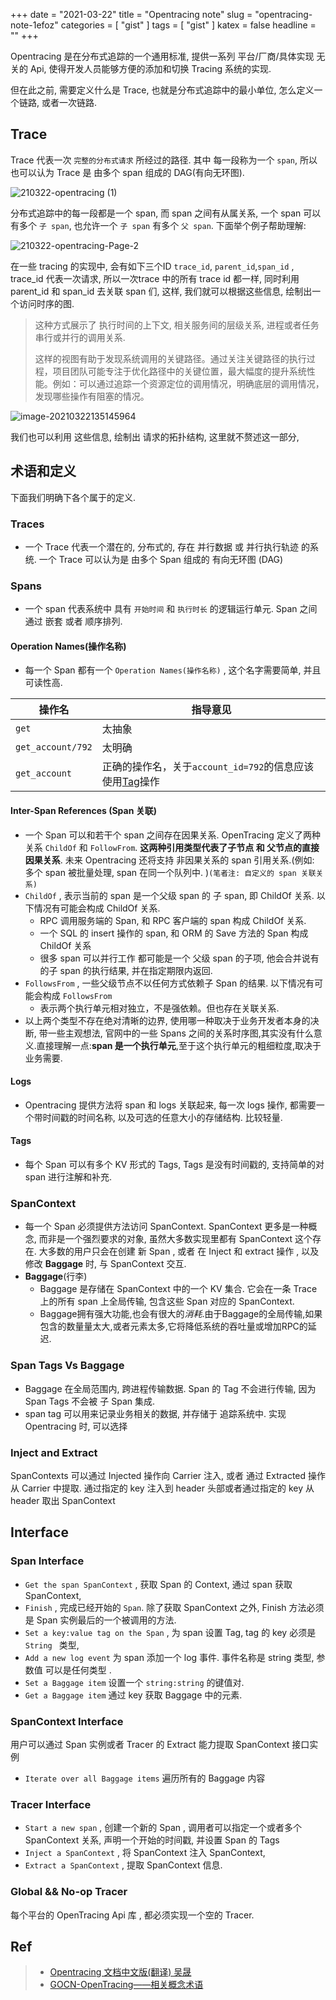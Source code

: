 +++
date = "2021-03-22"
title = "Opentracing note"
slug = "opentracing-note-1efoz"
categories = [ "gist" ]
tags = [ "gist" ]
katex = false
headline = ""
+++

Opentracing 是在分布式追踪的一个通用标准, 提供一系列 平台/厂商/具体实现 无关的 Api, 使得开发人员能够方便的添加和切换 Tracing 系统的实现.

但在此之前, 需要定义什么是 Trace, 也就是分布式追踪中的最小单位, 怎么定义一个链路, 或者一次链路.

## Trace

Trace 代表一次 `完整的分布式请求` 所经过的路径. 其中 每一段称为一个 `span`,  所以也可以认为 Trace 是 由多个 span 组成的 DAG(有向无环图). 

![210322-opentracing (1)](https://raw.githubusercontent.com/Kuri-su/KBlog/master/assets/gists/opentracing-1.png)

分布式追踪中的每一段都是一个 span, 而 span 之间有从属关系, 一个 span 可以有多个 `子 span`, 也允许一个 `子 span` 有多个 `父 span`. 下面举个例子帮助理解: 

![210322-opentracing-Page-2](https://raw.githubusercontent.com/Kuri-su/KBlog/master/assets/gists/opentracing-2.png)

在一些 tracing 的实现中, 会有如下三个ID `trace_id`, `parent_id`,`span_id` , trace_id 代表一次请求, 所以一次trace 中的所有 trace id 都一样, 同时利用 parent_id 和 span_id 去关联 span 们, 这样, 我们就可以根据这些信息, 绘制出一个访问时序的图. 

> 这种方式展示了 执行时间的上下文, 相关服务间的层级关系, 进程或者任务串行或并行的调用关系. 
>
> 这样的视图有助于发现系统调用的关键路径。通过关注关键路径的执行过程，项目团队可能专注于优化路径中的关键位置，最大幅度的提升系统性能。例如：可以通过追踪一个资源定位的调用情况，明确底层的调用情况，发现哪些操作有阻塞的情况。

![image-20210322135145964](https://raw.githubusercontent.com/Kuri-su/KBlog/master/assets/gists/opentracing-3.png)

我们也可以利用 这些信息, 绘制出 请求的拓扑结构, 这里就不赘述这一部分, 

## 术语和定义

下面我们明确下各个属于的定义.

### Traces 

* 一个 Trace 代表一个潜在的, 分布式的, 存在 并行数据 或 并行执行轨迹 的系统. 一个 Trace 可以认为是 由多个 Span 组成的 有向无环图 (DAG)

### Spans

* 一个 span 代表系统中 具有 `开始时间` 和 `执行时长` 的逻辑运行单元. Span 之间通过 嵌套 或者 顺序排列.

#### **Operation Names**(操作名称)

* 每一个 Span 都有一个 `Operation Names(操作名称)` , 这个名字需要简单, 并且可读性高. 

| 操作名            | 指导意见                                                     |
| ----------------- | ------------------------------------------------------------ |
| `get`             | 太抽象                                                       |
| `get_account/792` | 太明确                                                       |
| `get_account`     | 正确的操作名，关于`account_id=792`的信息应该使用[Tag](https://wu-sheng.gitbooks.io/opentracing-io/content/pages/spec.html#tags)操作 |

#### **Inter-Span References** (Span 关联)

* 一个 Span 可以和若干个 span 之间存在因果关系. OpenTracing 定义了两种关系 `ChildOf` 和 `FollowFrom`. **这两种引用类型代表了子节点 和 父节点的直接因果关系**. 未来 Opentracing 还将支持 非因果关系的 span 引用关系.(例如: 多个 span 被批量处理, span 在同一个队列中. )`(笔者注: 自定义的 span 关联关系)`
* `ChildOf` , 表示当前的 span 是一个父级 span 的 子 span, 即 ChildOf 关系. 以下情况有可能会构成 ChildOf 关系.
  * RPC 调用服务端的 Span, 和 RPC 客户端的 span 构成 ChildOf 关系.
  * 一个 SQL 的 insert 操作的 span, 和 ORM 的 Save 方法的  Span 构成 ChildOf 关系
  * 很多 span 可以并行工作 都可能是一个 父级 span 的子项, 他会合并说有的子 span 的执行结果, 并在指定期限内返回.
* `FollowsFrom` , 一些父级节点不以任何方式依赖子 Span 的结果. 以下情况有可能会构成 `FollowsFrom`
  * 表示两个执行单元相对独立，不是强依赖。但也存在关联关系.
* 以上两个类型不存在绝对清晰的边界, 使用哪一种取决于业务开发者本身的决断, 带一些主观想法, 官网中的一些 Spans 之间的关系时序图,其实没有什么意义.直接理解一点:**span 是一个执行单元**,至于这个执行单元的粗细粒度,取决于业务需要.

#### **Logs** 

* Opentracing 提供方法将 span 和 logs 关联起来, 每一次 logs 操作, 都需要一个带时间戳的时间名称, 以及可选的任意大小的存储结构. 比较轻量.

#### **Tags**

* 每个 Span 可以有多个 KV 形式的 Tags, Tags 是没有时间戳的, 支持简单的对 span 进行注解和补充.

### **SpanContext**

* 每一个 Span 必须提供方法访问 SpanContext. SpanContext 更多是一种概念, 而非是一个强烈要求的对象, 虽然大多数实现里都有 SpanContext 这个存在. 大多数的用户只会在创建 新 Span , 或者 在 Inject 和 extract 操作 , 以及修改 **Baggage** 时, 与 SpanContext 交互. 
* **Baggage**(行李)
  * Baggage 是存储在 SpanContext 中的一个 KV 集合. 它会在一条 Trace 上的所有 span 上全局传输, 包含这些 Span 对应的 SpanContext. 
  * Baggage拥有强大功能,也会有很大的*消耗*.由于Baggage的全局传输,如果包含的数量量太大,或者元素太多,它将降低系统的吞吐量或增加RPC的延迟.

### Span Tags Vs Baggage

* Baggage 在全局范围内, 跨进程传输数据. Span 的 Tag 不会进行传输, 因为Span Tags 不会被 子 Span 集成.
* span tag 可以用来记录业务相关的数据, 并存储于 追踪系统中. 实现 Opentracing 时, 可以选择 

### Inject and Extract

SpanContexts 可以通过 Injected 操作向 Carrier 注入, 或者 通过 Extracted 操作从 Carrier 中提取. 通过指定的 key 注入到 header 头部或者通过指定的 key 从 header 取出 SpanContext

## Interface

### Span Interface

* `Get the span SpanContext` , 获取 Span 的 Context, 通过 span 获取 SpanContext,
* `Finish` , 完成已经开始的 `Span`. 除了获取 SpanContext 之外, Finish 方法必须是 Span 实例最后的一个被调用的方法. 
* `Set a key:value tag on the Span` , 为 span 设置 Tag, tag 的 key 必须是 `String ` 类型, 
* `Add a new log event` 为 span 添加一个 log 事件. 事件名称是 string 类型, 参数值 可以是任何类型 .
* `Set a Baggage item` 设置一个 `string:string` 的键值对. 
* `Get a Baggage item` 通过 key 获取 Baggage 中的元素.

### SpanContext Interface

用户可以通过 Span 实例或者 Tracer 的 Extract 能力提取 SpanContext 接口实例

* `Iterate over all Baggage items` 遍历所有的 Baggage 内容

### Tracer Interface

* `Start a new span` , 创建一个新的 Span , 调用者可以指定一个或者多个 SpanContext 关系, 声明一个开始的时间戳, 并设置 Span 的 Tags
* `Inject a SpanContext` , 将 SpanContext 注入 SpanContext, 
* `Extract a SpanContext` , 提取 SpanContext 信息.

### Global && No-op Tracer

每个平台的 OpenTracing Api 库 , 都必须实现一个空的  Tracer.

## Ref

> * [Opentracing 文档中文版(翻译) 吴晟](https://wu-sheng.gitbooks.io/opentracing-io)
> * [GOCN-OpenTracing——相关概念术语](https://gocn.vip/topics/8928)